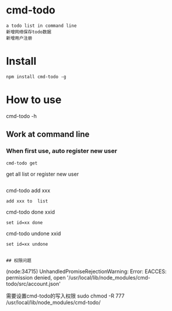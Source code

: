 # cmd-todo
```
a todo list in command line 
新增网络保存todo数据
新增用户注册
```
# Install
```
npm install cmd-todo -g
```

# How to use
cmd-todo -h
## Work at command line

### When first use, auto register new user

```
cmd-todo get 
```
get all list or register new user

```

```
cmd-todo add xxx 
```
add xxx to  list

```
cmd-todo done xxid
```
set id=xx done

```
cmd-todo undone  xxid
```
set id=xx undone


## 权限问题
```
(node:34715) UnhandledPromiseRejectionWarning: Error: EACCES: permission denied, open '/usr/local/lib/node_modules/cmd-todo/src/account.json'

需要设置cmd-todo的写入权限
 sudo chmod -R 777 /usr/local/lib/node_modules/cmd-todo/      
```
